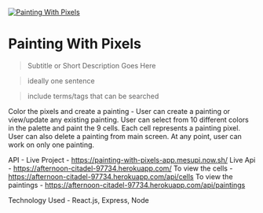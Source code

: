 <a href="https://painting-with-pixels-app.mesupi.now.sh"><img src="https://avatars1.githubusercontent.com/u/4284691?v=3&s=200" title="FVCproductions" alt="Painting With Pixels"></a>


# Painting With Pixels

> Subtitle or Short Description Goes Here

> ideally one sentence

> include terms/tags that can be searched


Color the pixels and create a painting - User can create a painting or view/update any existing painting.
User can select from 10 different colors in the palette and paint the 9 cells.
Each cell represents a painting pixel.
User can also delete a painting from main screen.
At any point, user can work on only one painting.

API - 
Live Project - https://painting-with-pixels-app.mesupi.now.sh/
Live Api - https://afternoon-citadel-97734.herokuapp.com/
          To view the cells - https://afternoon-citadel-97734.herokuapp.com/api/cells
          To view the paintings - https://afternoon-citadel-97734.herokuapp.com/api/paintings

Technology Used - React.js, Express, Node

